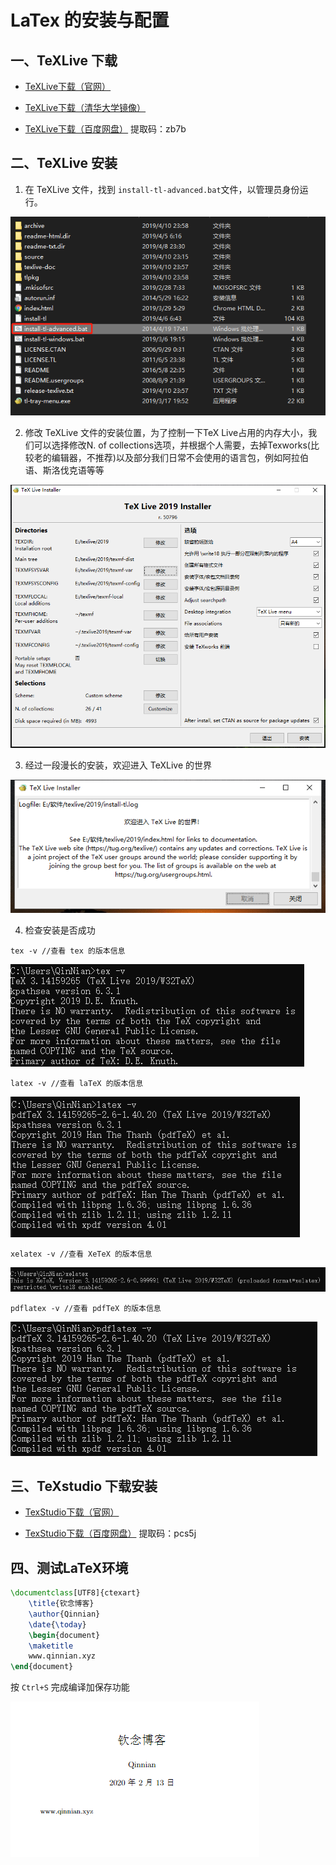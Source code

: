 # LaTex 的安装与配置


## 一、TeXLive 下载 

- [TeXLive下载（官网）](http://www.tug.org/texlive/)
  
- [TeXLive下载（清华大学镜像）](https://mirrors.tuna.tsinghua.edu.cn/CTAN/systems/texlive/Images/)

- [TeXLive下载（百度网盘）](https://pan.baidu.com/s/1eGHrD4KiWE2u4Ihn2y0v4w) 提取码：zb7b 
  
## 二、TeXLive 安装 

1. 在 TeXLive 文件，找到 `install-tl-advanced.bat`文件，以管理员身份运行。

![](https://raw.githubusercontent.com/qinnian/FigureBed/master/20200213093619.png)

2. 修改 TeXLive 文件的安装位置，为了控制一下TeX Live占用的内存大小，我们可以选择修改N. of collections选项，并根据个人需要，去掉Texworks(比较老的编辑器，不推荐)以及部分我们日常不会使用的语言包，例如阿拉伯语、斯洛伐克语等等

![](https://raw.githubusercontent.com/qinnian/FigureBed/master/20200213094306.png)

3. 经过一段漫长的安装，欢迎进入 TeXLive 的世界

![](https://raw.githubusercontent.com/qinnian/FigureBed/master/20200213094506.png)

4. 检查安装是否成功
```
tex -v //查看 tex 的版本信息
```
![](https://raw.githubusercontent.com/qinnian/FigureBed/master/20200215092012.png)

```
latex -v //查看 laTeX 的版本信息
```
![](https://raw.githubusercontent.com/qinnian/FigureBed/master/20200215133653.png)

```
xelatex -v //查看 XeTeX 的版本信息
```

![](https://raw.githubusercontent.com/qinnian/FigureBed/master/20200215133831.png)

```
pdflatex -v //查看 pdfTeX 的版本信息
```
![](https://raw.githubusercontent.com/qinnian/FigureBed/master/20200216093131.png)

## 三、TeXstudio 下载安装 

- [TexStudio下载（官网）](https://texstudio.updatestar.com/zh-cn)
  
- [TexStudio下载（百度网盘）](https://pan.baidu.com/s/1YlqTPoR1YDviW8BxNCR5oA) 提取码：pcs5j

## 四、测试LaTeX环境

``` LaTex
\documentclass[UTF8]{ctexart}
    \title{钦念博客}
    \author{Qinnian}
    \date{\today}
    \begin{document}
    \maketitle
    www.qinnian.xyz
\end{document}
```
按 `Ctrl+S` 完成编译加保存功能

![](https://raw.githubusercontent.com/qinnian/FigureBed/master/20200213100024.png)
